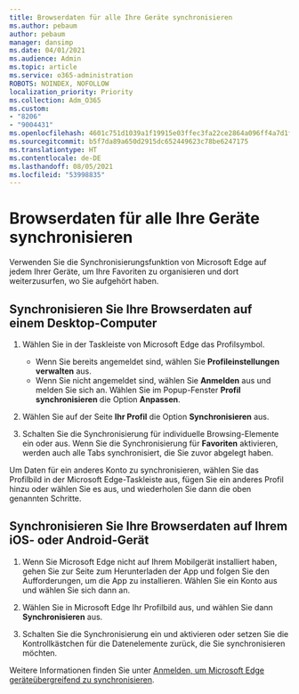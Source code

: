 ```yaml
---
title: Browserdaten für alle Ihre Geräte synchronisieren
ms.author: pebaum
author: pebaum
manager: dansimp
ms.date: 04/01/2021
ms.audience: Admin
ms.topic: article
ms.service: o365-administration
ROBOTS: NOINDEX, NOFOLLOW
localization_priority: Priority
ms.collection: Adm_O365
ms.custom:
- "8206"
- "9004431"
ms.openlocfilehash: 4601c751d1039a1f19915e03ffec3fa22ce2864a096ff4a7d1f6aa321a0a4f88
ms.sourcegitcommit: b5f7da89a650d2915dc652449623c78be6247175
ms.translationtype: HT
ms.contentlocale: de-DE
ms.lasthandoff: 08/05/2021
ms.locfileid: "53998835"
---
```

# <a name="sync-your-browsing-data-across-your-devices"></a>Browserdaten für alle Ihre Geräte synchronisieren

Verwenden Sie die Synchronisierungsfunktion von Microsoft Edge auf jedem Ihrer Geräte, um Ihre Favoriten zu organisieren und dort weiterzusurfen, wo Sie aufgehört haben.

## <a name="sync-your-browsing-data-on-a-desktop-computer"></a>Synchronisieren Sie Ihre Browserdaten auf einem Desktop-Computer

1. Wählen Sie in der Taskleiste von Microsoft Edge das Profilsymbol.
    
    - Wenn Sie bereits angemeldet sind, wählen Sie **Profileinstellungen verwalten** aus.
    - Wenn Sie nicht angemeldet sind, wählen Sie **Anmelden** aus und melden Sie sich an. Wählen Sie im Popup-Fenster **Profil synchronisieren** die Option **Anpassen**.

1. Wählen Sie auf der Seite **Ihr Profil** die Option **Synchronisieren** aus.

1. Schalten Sie die Synchronisierung für individuelle Browsing-Elemente ein oder aus. Wenn Sie die Synchronisierung für **Favoriten** aktivieren, werden auch alle Tabs synchronisiert, die Sie zuvor abgelegt haben.

Um Daten für ein anderes Konto zu synchronisieren, wählen Sie das Profilbild in der Microsoft Edge-Taskleiste aus, fügen Sie ein anderes Profil hinzu oder wählen Sie es aus, und wiederholen Sie dann die oben genannten Schritte.

## <a name="sync-your-browsing-data-on-your-ios-or-android-device"></a>Synchronisieren Sie Ihre Browserdaten auf Ihrem iOS- oder Android-Gerät

1. Wenn Sie Microsoft Edge nicht auf Ihrem Mobilgerät installiert haben, gehen Sie zur Seite zum Herunterladen der App und folgen Sie den Aufforderungen, um die App zu installieren. Wählen Sie ein Konto aus und wählen Sie sich dann an.

1. Wählen Sie in Microsoft Edge Ihr Profilbild aus, und wählen Sie dann **Synchronisieren** aus.

1. Schalten Sie die Synchronisierung ein und aktivieren oder setzen Sie die Kontrollkästchen für die Datenelemente zurück, die Sie synchronisieren möchten.

Weitere Informationen finden Sie unter [Anmelden, um Microsoft Edge geräteübergreifend zu synchronisieren](https://go.microsoft.com/fwlink/?linkid=2145501).

